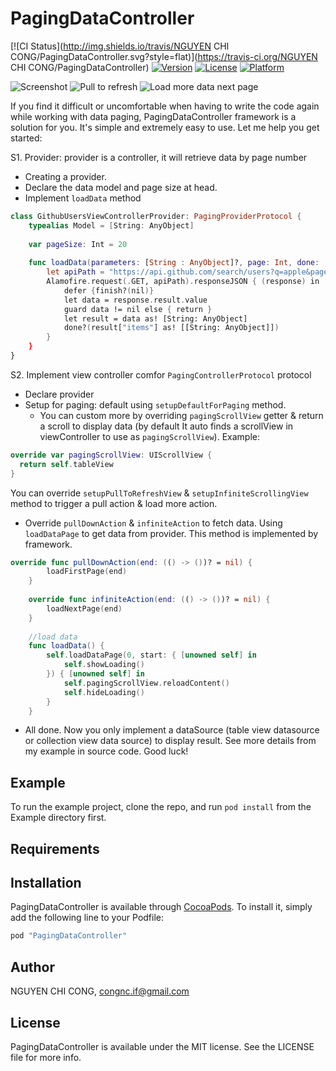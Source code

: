 # PagingDataController

[![CI Status](http://img.shields.io/travis/NGUYEN CHI CONG/PagingDataController.svg?style=flat)](https://travis-ci.org/NGUYEN CHI CONG/PagingDataController)
[![Version](https://img.shields.io/cocoapods/v/PagingDataController.svg?style=flat)](http://cocoapods.org/pods/PagingDataController)
[![License](https://img.shields.io/cocoapods/l/PagingDataController.svg?style=flat)](http://cocoapods.org/pods/PagingDataController)
[![Platform](https://img.shields.io/cocoapods/p/PagingDataController.svg?style=flat)](http://cocoapods.org/pods/PagingDataController)

![Screenshot](http://i.imgur.com/PTI6vMcm.png)
![Pull to refresh](http://i.imgur.com/thZpiCzm.png)
![Load more data next page](http://i.imgur.com/HhAwUKTm.png)

If you find it difficult or uncomfortable when having to write the code again while working with data paging, PagingDataController framework is a solution for you. It's simple and extremely easy to use. Let me help you get started:

S1. Provider: provider is a controller, it will retrieve data by page number
  * Creating a provider.
  * Declare the data model and page size at head. 
  * Implement ```loadData``` method
```swift
class GithubUsersViewControllerProvider: PagingProviderProtocol {
    typealias Model = [String: AnyObject]
    
    var pageSize: Int = 20
    
    func loadData(parameters: [String : AnyObject]?, page: Int, done: (([Model]) -> ())?, finish: ((NSError?) -> ())?) {
        let apiPath = "https://api.github.com/search/users?q=apple&page=\(page+1)&per_page=\(pageSize)"
        Alamofire.request(.GET, apiPath).responseJSON { (response) in
            defer {finish?(nil)}
            let data = response.result.value
            guard data != nil else { return }
            let result = data as! [String: AnyObject]
            done?(result["items"] as! [[String: AnyObject]])
        }
    }
}
```
S2. Implement view controller comfor ```PagingControllerProtocol``` protocol
  * Declare provider
  * Setup for paging: default using ```setupDefaultForPaging``` method. 
    + You can custom more by overriding ```pagingScrollView``` getter & return a scroll to display data (by default It auto finds a scrollView in viewController to use as ```pagingScrollView```). 
        Example:
```swift
override var pagingScrollView: UIScrollView {
  return self.tableView
}
```
You can override ```setupPullToRefreshView``` & ```setupInfiniteScrollingView``` method to trigger a pull action & load more action.

  * Override ```pullDownAction``` & ```infiniteAction``` to fetch data. Using ```loadDataPage``` to get data from provider. This method is implemented by framework. 
  
```swift
override func pullDownAction(end: (() -> ())? = nil) {
        loadFirstPage(end)
    }
    
    override func infiniteAction(end: (() -> ())? = nil) {
        loadNextPage(end)
    }
    
    //load data
    func loadData() {
        self.loadDataPage(0, start: { [unowned self] in
            self.showLoading()
        }) { [unowned self] in
            self.pagingScrollView.reloadContent()
            self.hideLoading()
        }
    }
```

  * All done. Now you only implement a dataSource (table view datasource or collection view data source) to display result. See more details from my example in source code. Good luck!


## Example

To run the example project, clone the repo, and run `pod install` from the Example directory first.

## Requirements

## Installation

PagingDataController is available through [CocoaPods](http://cocoapods.org). To install
it, simply add the following line to your Podfile:

```ruby
pod "PagingDataController"
```

## Author

NGUYEN CHI CONG, congnc.if@gmail.com

## License

PagingDataController is available under the MIT license. See the LICENSE file for more info.
